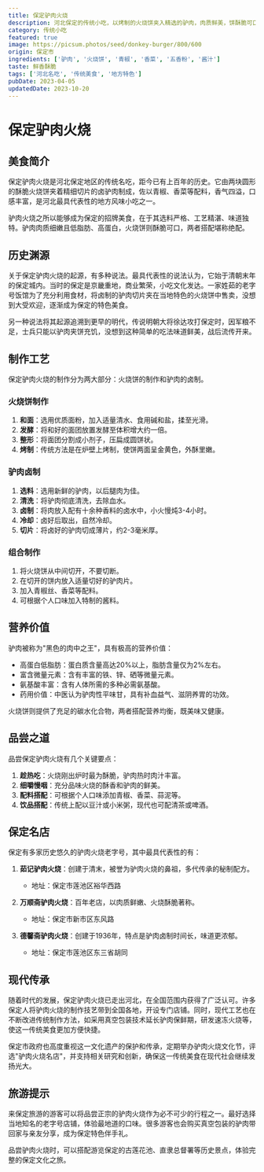 ```yaml
---
title: 保定驴肉火烧
description: 河北保定的传统小吃，以烤制的火烧饼夹入精选的驴肉，肉质鲜美，饼酥脆可口，香气四溢，是保定最具代表性的地方风味美食。
category: 传统小吃
featured: true
image: https://picsum.photos/seed/donkey-burger/800/600
origin: 保定市
ingredients: ['驴肉', '火烧饼', '青椒', '香菜', '五香粉', '酱汁']
taste: 鲜香酥脆
tags: ['河北名吃', '传统美食', '地方特色']
pubDate: 2023-04-05
updatedDate: 2023-10-20
---
```


# 保定驴肉火烧

## 美食简介

保定驴肉火烧是河北保定地区的传统名吃，距今已有上百年的历史。它由两块圆形的酥脆火烧饼夹着精细切片的卤驴肉制成，佐以青椒、香菜等配料，香气四溢，口感丰富，是河北最具代表性的地方风味小吃之一。

驴肉火烧之所以能够成为保定的招牌美食，在于其选料严格、工艺精湛、味道独特。驴肉肉质细嫩且低脂肪、高蛋白，火烧饼则酥脆可口，两者搭配堪称绝配。

## 历史渊源

关于保定驴肉火烧的起源，有多种说法。最具代表性的说法认为，它始于清朝末年的保定城内。当时的保定是京畿重地，商业繁荣，小吃文化发达。一家姓茹的老字号饭馆为了充分利用食材，将卤制的驴肉切片夹在当地特色的火烧饼中售卖，没想到大受欢迎，逐渐成为保定的特色美食。

另一种说法将其起源追溯到更早的明代，传说明朝大将徐达攻打保定时，因军粮不足，士兵只能以驴肉夹饼充饥，没想到这种简单的吃法味道鲜美，战后流传开来。

## 制作工艺

保定驴肉火烧的制作分为两大部分：火烧饼的制作和驴肉的卤制。

### 火烧饼制作
1. **和面**：选用优质面粉，加入适量清水、食用碱和盐，揉至光滑。
2. **发酵**：将和好的面团放置发酵至体积增大约一倍。
3. **整形**：将面团分割成小剂子，压扁成圆饼状。
4. **烤制**：传统方法是在炉壁上烤制，使饼两面呈金黄色，外酥里嫩。

### 驴肉卤制
1. **选料**：选用新鲜的驴肉，以后腿肉为佳。
2. **清洗**：将驴肉彻底清洗，去除血水。
3. **卤制**：将肉放入配有十余种香料的卤水中，小火慢炖3-4小时。
4. **冷却**：卤好后取出，自然冷却。
5. **切片**：将卤好的驴肉切成薄片，约2-3毫米厚。

### 组合制作
1. 将火烧饼从中间切开，不要切断。
2. 在切开的饼内放入适量切好的驴肉片。
3. 加入青椒丝、香菜等配料。
4. 可根据个人口味加入特制的酱料。

## 营养价值

驴肉被称为"黑色的肉中之王"，具有极高的营养价值：
- 高蛋白低脂肪：蛋白质含量高达20%以上，脂肪含量仅为2%左右。
- 富含微量元素：含有丰富的铁、锌、硒等微量元素。
- 氨基酸丰富：含有人体所需的多种必需氨基酸。
- 药用价值：中医认为驴肉性平味甘，具有补血益气、滋阴养胃的功效。

火烧饼则提供了充足的碳水化合物，两者搭配营养均衡，既美味又健康。

## 品尝之道

品尝保定驴肉火烧有几个关键要点：
1. **趁热吃**：火烧刚出炉时最为酥脆，驴肉热时肉汁丰富。
2. **细嚼慢咽**：充分品味火烧的酥香和驴肉的鲜美。
3. **配料搭配**：可根据个人口味添加青椒、香菜、蒜泥等。
4. **饮品搭配**：传统上配以豆汁或小米粥，现代也可配清茶或啤酒。

## 保定名店

保定有多家历史悠久的驴肉火烧老字号，其中最具代表性的有：

1. **茹记驴肉火烧**：创建于清末，被誉为驴肉火烧的鼻祖，多代传承的秘制配方。
   - 地址：保定市莲池区裕华西路
   
2. **万顺斋驴肉火烧**：百年老店，以肉质鲜嫩、火烧酥脆著称。
   - 地址：保定市新市区东风路

3. **德馨斋驴肉火烧**：创建于1936年，特点是驴肉卤制时间长，味道更浓郁。
   - 地址：保定市莲池区东三省胡同

## 现代传承

随着时代的发展，保定驴肉火烧已走出河北，在全国范围内获得了广泛认可。许多保定人将驴肉火烧的制作技艺带到全国各地，开设专门店铺。同时，现代工艺也在不断改进传统制作方法，如采用真空包装技术延长驴肉保鲜期，研发速冻火烧等，使这一传统美食更加方便快捷。

保定市政府也高度重视这一文化遗产的保护和传承，定期举办驴肉火烧文化节，评选"驴肉火烧名店"，并支持相关研究和创新，确保这一传统美食在现代社会继续发扬光大。

## 旅游提示

来保定旅游的游客可以将品尝正宗的驴肉火烧作为必不可少的行程之一。最好选择当地知名的老字号店铺，体验最地道的口味。很多游客也会购买真空包装的驴肉带回家与亲友分享，成为保定特色伴手礼。

品尝驴肉火烧时，可以搭配游览保定的古莲花池、直隶总督署等历史景点，体验完整的保定文化之旅。 